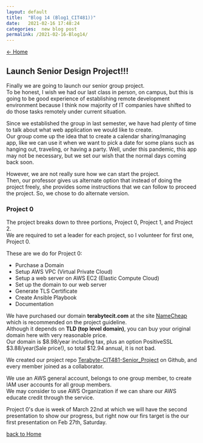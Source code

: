 ```yaml
---
layout: default
title:  "Blog 14 (Blog1_CIT481))"
date:   2021-02-16 17:48:24
categories:  new blog post
permalink: /2021-02-16-Blog14/
---
```

[<- Home](https://keiyamo.github.io/)


## Launch Senior Design Project!!!
Finally we are going to launch our senior group project.  
To be honest, I wish we had our last class in person, on campus, but this is going to be good experience of establishing remote development environment because I think now majority of IT companies have shifted to do those tasks remotely under current situation.

Since we established the group in last semester, we have had plenty of time to talk about what web application we would like to create.    
Our group come up the idea that to create a calendar sharing/managing app, like we can use it when we want to pick a date for some plans such as hanging out, traveling, or having a party.
Well, under this pandemic, this app may not be necessary, but we set our wish that the normal days coming back soon.   

However, we are not really sure how we can start the project.   
Then, our professor gives us alternate option that instead of doing the project freely, she provides some instructions that we can follow to proceed the project. So, we chose to do alternate version.  

### Project 0
The project breaks down to three portions, Project 0, Project 1, and Project 2.  
We are required to set a leader for each project, so I volunteer for first one, Project 0.  

These are we do for Project 0:
  - Purchase a Domain
  - Setup AWS VPC (Virtual Private Cloud)
  - Setup a web server on AWS EC2 (Elastic Compute Cloud)
  - Set up the domain to our web server
  - Generate TLS Certificate
  - Create Ansible Playbook
  - Documentation

We have purchased our domain **terabytecit.com** at the site [NameCheap](https://www.namecheap.com/) which is recommended on the project guideline.  
Although it depends on **TLD (top level domain)**, you can buy your original domain here with very reasonable price.  
Our domain is $8.98/year including tax, plus an option PositiveSSL $3.88/year(Sale price!), so total $12.94 annual, it is not bad.  

We created our project repo [Terabyte-CIT481-Senior_Project](https://github.com/Angelo512/Terabyte-CIT481-Senior-Project) on Github, and every member joined as a collaborator.  

We use an AWS general account, belongs to one group member, to create IAM user accounts for all group members.   
We may consider to use AWS Organization if we can share our AWS educate credit through the service.  

Project 0's due is week of March 22nd at which we will have the second presentation to show our progress, but right now our firs target is the our first presentation on Feb 27th, Saturday.  




[back to Home](https://keiyamo.github.io/)
